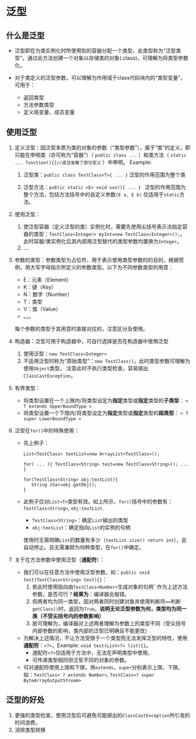 # 泛型
## 什么是泛型
- 泛型即在为类实例化时所使用到的容器分配一个类型，此类型称为“泛型类型”。通过此方法创建一个对象以存储类的对象(.class)，可理解为将类型参数化。

- 对于类定义的泛型参数，可以理解为作用域于class代码块内的“类型变量”，可用于：
	- 返回类型
	- 方法参数类型
	- 定义局变量，成员变量

## 使用泛型
1. 定义泛型：因泛型本质为类的对象的参数（“类型参数”），属于“类”的定义，即只能在申明类（亦可称为“容器”）（ `public class ...` ）和类方法（ `static ... function(){}//适当省略了部分定义` ）中申明。
   Example: 
    1. 泛型类：`public class TestClass<T>{ ... }`
       泛型的作用范围为整个类

    2. 泛型方法：`public static <E> void xxx(){ ... } `
       泛型的作用范围为整个方法，包括方法括号中的自定义参数`(E a, E b)`
       仅适用于`static`方法。

2. 使用泛型：
    1.  使泛型容器（定义泛型的类）实例化时，需要先使用尖括号表示法指定容器的类型：`TestClass<Integer> myInt=new TestClass<Integer>();`。
        此时容器/类实例化后其内部用泛型替代的类型参数均置换为`Integer`。
    2. ....
3. 参数的类型：参数类型为占位符，用于表示使用类型参数时的目的，根据惯例，用大写字母指示所定义的参数类型。以下为不同参数类型的用意：
	- E：元素（Element）
	- K：键（Key） 
	- N：数字（Number）
	- T：类型
	- V：值（Value）
	- 。。。
	
   每个参数的类型于其用意时直接对应的，注意区分及使用。
4. 构造器：泛型可用于构造器中，可自行选择是否在构造器中使用泛型
	1. 使用泛型：`new TestClass<Integer>`
	2. 不适用泛型时称为“原始类型”：`new TestClass()`，此时类型参数可理解为使用`Object`类型。 注意此时不执行类型检查，容易掷出`ClassCastException`。

5. 有界类型：
    - 将类型设置在一个上限内/将类型设定为**指定**类型或**指定**类型的**子类型**：
      `< T extends UpperBoundType >`
    - 将类型设置一个下限内/将类型设定为**指定**类型或**指定**类型的**超类型**：
      `< T super LowerBoundType >`

6. 泛型在`for()`中的特殊使用：
   - 先上例子：
     ```
     List<TestClass> textList=new ArrayList<TestClass>();
     
     for( ... ){ TestClass<String> test=new TestClass<String>(); ... }

     for(TestClass<String> obj:textList){
        String char=obj.getObj();
     }
     ```
    - 此例子仅对`List<T>`类型有效。如上所示，`for()`括号中的参数有：`TestClass<String>`, `obj:textList`.
	    - `TestClass<String>`：确定`List`输出的类型
	    - `obj:textList`：确定指向`List`的实例的句柄
       
       使用时无需明确`List`的数量有多少（`textList.size() return int`），会自动停止。且无需兼顾为何种类型，在`for()`中确定。

7. 关于在方法参数中使用泛型（**通配符**）：
   - 我们可以在任意方法中使用泛型参数，如：`public void test(TestClass<String> test){}`：
	   1. 若此时使用指向由`TestClass<Number>`生成对象的句柄``作为上述方法参数，是否可行？**结果为**：编译器会报错。
	   2. 但两者均为同一类型，因对两者同时创建对象并使用判断符`==`判断`getClass()`时，返回为`True`。**说明无论泛型参数为何，类型均为同一类（不受尖括号内的参数影响）**
	   3. 故可理解为，编译器对上述两者理解为参数上的类型不同（受尖括号内部参数的影响，类内部的泛型已明确且不能更改）
   - 为解决上述情况，不让方法受限于一个类型而无法发挥泛型的特性，使用**通配符**：`<?>`，Example: `void test(List<?> list){}`。
	   - 通配符`<?>`仅适用于方法中，无法在声明类型中使用。
	   - 可传递类型相同但泛型不同的对象的参数。
    - 可对通配符使用上限和下限，用`extends`，`super`分别表示上限，下限。如：`TestClass< ? extends Number>`, `TestClass<?
 super ByteArrayOutputStream>`

## 泛型的好处
1. 更强的类型检查，使用泛型后可避免可能掷出的`ClassCastException`所引发的时间浪费。
2. 消除类型转换